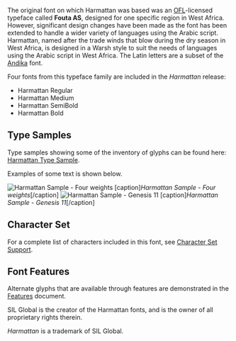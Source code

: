 
The original font on which Harmattan was based was an [OFL](https://openfontlicense.org/)-licensed typeface called **Fouta AS**, designed for one specific region in West Africa. However, significant design changes have been made as the font has been extended to handle a wider variety of languages using the Arabic script. Harmattan, named after the trade winds that blow during the dry season in West Africa, is designed in a Warsh style to suit the needs of languages using the Arabic script in West Africa. The Latin letters are a subset of the [Andika](https://software.sil.org/andika) font. 

Four fonts from this typeface family are included in the *Harmattan* release:

- Harmattan Regular
- Harmattan Medium
- Harmattan SemiBold
- Harmattan Bold

## Type Samples

Type samples showing some of the inventory of glyphs can be found here: 
[Harmattan Type Sample](sample).

Examples of some text is shown below. 

<img class='fullsize' alt='Harmattan Sample - Four weights' src='https://software.sil.org/harmattan/wp-content/uploads/sites/31/2023/04/weights.png' />
[caption]<em>Harmattan Sample - Four weights</em>[/caption]

<img class='fullsize' alt='Harmattan Sample - Genesis 11' src='https://software.sil.org/harmattan/wp-content/uploads/sites/31/2020/06/HarmattanArabicGen11.png' />
[caption]<em>Harmattan Sample - Genesis 11</em>[/caption]

## Character Set

For a complete list of characters included in this font, see [Character Set Support](charset).

## Font Features

Alternate glyphs that are available through features are demonstrated in the [Features](features) document. 

SIL Global is the creator of the Harmattan fonts, and is the owner of all proprietary rights therein.

*Harmattan* is a trademark of SIL Global.